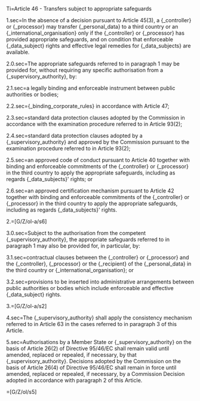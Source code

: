 Ti=Article 46 - Transfers subject to appropriate safeguards

1.sec=In the absence of a decision pursuant to Article 45(3), a {_controller} or {_processor} may transfer {_personal_data} to a third country or an {_international_organisation} only if the {_controller} or {_processor} has provided appropriate safeguards, and on condition that enforceable {_data_subject} rights and effective legal remedies for {_data_subjects} are available.

2.0.sec=The appropriate safeguards referred to in paragraph 1 may be provided for, without requiring any specific authorisation from a {_supervisory_authority}, by:

2.1.sec=a legally binding and enforceable instrument between public authorities or bodies;

2.2.sec={_binding_corporate_rules} in accordance with Article 47;

2.3.sec=standard data protection clauses adopted by the Commission in accordance with the examination procedure referred to in Article 93(2);

2.4.sec=standard data protection clauses adopted by a {_supervisory_authority} and approved by the Commission pursuant to the examination procedure referred to in Article 93(2);

2.5.sec=an approved code of conduct pursuant to Article 40 together with binding and enforceable commitments of the {_controller} or {_processor} in the third country to apply the appropriate safeguards, including as regards {_data_subjects}' rights; or

2.6.sec=an approved certification mechanism pursuant to Article 42 together with binding and enforceable commitments of the {_controller} or {_processor} in the third country to apply the appropriate safeguards, including as regards {_data_subjects}' rights.

2.=[G/Z/ol-a/s6]

3.0.sec=Subject to the authorisation from the competent {_supervisory_authority}, the appropriate safeguards referred to in paragraph 1 may also be provided for, in particular, by:

3.1.sec=contractual clauses between the {_controller} or {_processor} and the {_controller}, {_processor} or the {_recipient} of the {_personal_data} in the third country or {_international_organisation}; or

3.2.sec=provisions to be inserted into administrative arrangements between public authorities or bodies which include enforceable and effective {_data_subject} rights.

3.=[G/Z/ol-a/s2]

4.sec=The {_supervisory_authority} shall apply the consistency mechanism referred to in Article 63 in the cases referred to in paragraph 3 of this Article.

5.sec=Authorisations by a Member State or {_supervisory_authority} on the basis of Article 26(2) of Directive 95/46/EC shall remain valid until amended, replaced or repealed, if necessary, by that {_supervisory_authority}. Decisions adopted by the Commission on the basis of Article 26(4) of Directive 95/46/EC shall remain in force until amended, replaced or repealed, if necessary, by a Commission Decision adopted in accordance with paragraph 2 of this Article.

=[G/Z/ol/s5]

